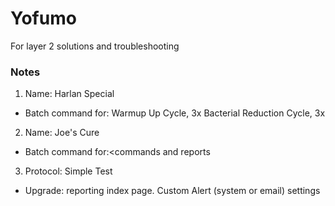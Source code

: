 # Yofumo
For layer 2 solutions and troubleshooting


### Notes
1. Name: Harlan Special
- Batch command for: Warmup Up Cycle, 3x Bacterial Reduction Cycle, 3x 

2. Name: Joe's Cure
- Batch command for:<commands and reports

3. Protocol: Simple Test
- Upgrade: reporting index page. Custom Alert (system or email) settings